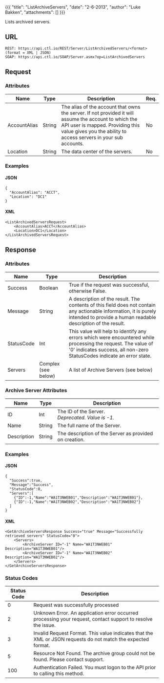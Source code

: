 {{{
  "title": "ListArchiveServers",
  "date": "2-6-2013",
  "author": "Luke Bakken",
  "attachments": []
}}}

Lists archived servers.

## URL

    REST: https://api.ctl.io/REST/Server/ListArchivedServers/<format> (format = XML | JSON)
    SOAP: https://api.ctl.io/SOAP/Server.asmx?op=ListArchivedServers

## Request

### Attributes

| Name | Type | Description | Req. |
| --- | --- | --- | --- |
| AccountAlias | String | The alias of the account that owns the server. If not provided it will assume the account to which the API user is mapped. Providing this value gives you the ability to access servers in your sub accounts. | No |
| Location | String | The data center of the servers. | No |

### Examples

#### JSON

    {
      "AccountAlias": "ACCT",
      "Location": "DC1"
    }

#### XML

    <ListArchivedServersRequest>
        <AccountAlias>ACCT</AccountAlias>
        <Location>DC1</Location>
    </ListArchivedServersRequest>

## Response

### Attributes

| Name | Type | Description |
| --- | --- | --- |
| Success | Boolean | True if the request was successful, otherwise False. |
| Message | String | A description of the result. The contents of this field does not contain any actionable information, it is purely intended to provide a human readable description of the result. |
| StatusCode | Int | This value will help to identify any errors which were encountered while processing the request. The value of '0' indicates success, all non-zero StatusCodes indicate an error state. |
| Servers | Complex (see below) | A list of Archive Servers (see below) |

### Archive Server Attributes

| Name | Type | Description |
| --- | --- | --- |
| ID | Int | The ID of the Server.<br/>_Deprecated. Value is -1._ |
| Name | String | The full name of the Server. |
| Description | String | The description of the Server as provided on creation. |

### Examples

#### JSON

    {
      "Success":true,
      "Message":"Success",
      "StatusCode":0,
      "Servers":[
        {"ID":-1,"Name":"WA1T3NWEB01","Description":"WA1T3NWEB01"},
        {"ID":-1,"Name":"WA1T3NWEB02","Description":"WA1T3NWEB02"}
      ]
    }

#### XML

    <GetArchiveServersResponse Success="true" Message="Successfully retrieved servers" StatusCode="0">
        <Servers>
            <ArchiveServer ID="-1" Name="WA1T3NWEB01" Description="WA1T3NWEB01"/>
            <ArchiveServer ID="-1" Name="WA1T3NWEB02" Description="WA1T3NWEB02"/>
        </Servers>
    </GetArchiveServersResponse>

### Status Codes

| Status Code | Description |
| --- | --- |
| 0 | Request was successfully processed |
| 2 | Unknown Error.  An application error occurred processing your request, contact support to resolve the issue. |
| 3 | Invalid Request Format. This value indicates that the XML or JSON requests do not match the expected format. |
| 5 | Resource Not Found.  The archive group could not be found.  Please contact support. |
| 100 | Authentication Failed.  You must logon to the API prior to calling this method. |
